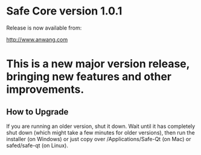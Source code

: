 Safe Core version 1.0.1
========================

Release is now available from:

  <http://www.anwang.com>

This is a new major version release, bringing new features and other improvements.
=========================

How to Upgrade
--------------

If you are running an older version, shut it down. Wait until it has completely
shut down (which might take a few minutes for older versions), then run the
installer (on Windows) or just copy over /Applications/Safe-Qt (on Mac) or
safed/safe-qt (on Linux).